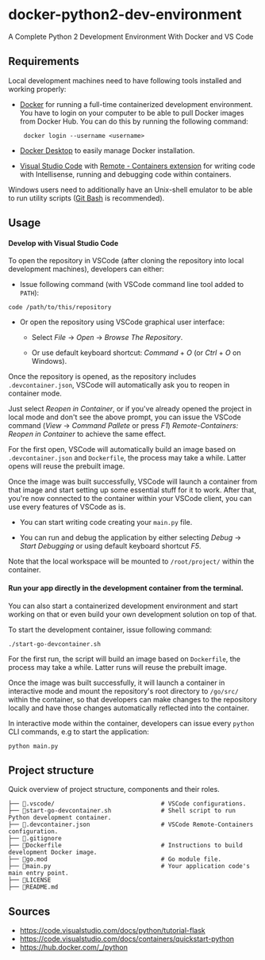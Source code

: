 # docker-python2-dev-environment

A Complete Python 2 Development Environment With Docker and VS Code

## Requirements

Local development machines need to have following tools installed and working properly:

- [Docker](https:://www.docker.com) for running a full-time containerized development environment. You have to login on your computer to be able to pull Docker images from Docker Hub. You can do this by running the following command:

  ```
   docker login --username <username>
  ```

- [Docker Desktop](https://www.docker.com/products/docker-desktop/) to easily manage Docker installation.

- [Visual Studio Code](https://code.visualstudio.com) with [Remote - Containers extension](https://marketplace.visualstudio.com/items?itemName=ms-vscode-remote.remote-containers) for writing code with Intellisense, running and debugging code within containers.

Windows users need to additionally have an Unix-shell emulator to be able to run utility scripts ([Git Bash](https://gitforwindows.org) is recommended).

## Usage

#### Develop with Visual Studio Code

To open the repository in VSCode (after cloning the repository into local development machines), developers can either:

- Issue following command (with VSCode command line tool added to `PATH`):

``` shell
code /path/to/this/repository
```

- Or open the repository using VSCode graphical user interface:

  - Select *File* → *Open* → *Browse The Repository*.

  - Or use default keyboard shortcut: *Command* + *O* (or *Ctrl* + *O* on Windows).

Once the repository is opened, as the repository includes `.devcontainer.json`, VSCode will automatically ask you to reopen in container mode.

Just select *Reopen in Container*, or if you've already opened the project in local mode and don't see the above prompt, you can issue the VSCode command (*View* → *Command Pallete* or press *F1*) *Remote-Containers: Reopen in Container* to achieve the same effect.

For the first open, VSCode will automatically build an image based on `.devcontainer.json` and `Dockerfile`, the process may take a while. Latter opens will reuse the prebuilt image.

Once the image was built successfully, VSCode will launch a container from that image and start setting up some essential stuff for it to work. After that, you're now connected to the container within your VSCode client, you can use every features of VSCode as is.

- You can start writing code creating your `main.py` file.

- You can run and debug the application by either selecting *Debug* → *Start Debugging* or using default keyboard shortcut *F5*.

Note that the local workspace will be mounted to `/root/project/` within the container.

#### Run your app directly in the development container from the terminal.

You can also start a containerized development environment and start working on that or even build your own development solution on top of that.

To start the development container, issue following command:

``` shell
./start-go-devcontainer.sh
```

For the first run, the script will build an image based on `Dockerfile`, the process may take a while. Latter runs will reuse the prebuilt image.

Once the image was built successfully, it will launch a container in interactive mode and mount the repository's root directory to `/go/src/` within the container, so that developers can make changes to the repository locally and have those changes automatically reflected into the container.

In interactive mode within the container, developers can issue every `python` CLI commands, e.g to start the application:

``` shell
python main.py
```

## Project structure

Quick overview of project structure, components and their roles.

```
├── 📁.vscode/                              # VSCode configurations.
├── 📄start-go-devcontainer.sh              # Shell script to run Python development container.
├── 📄.devcontainer.json                    # VSCode Remote-Containers configuration.
├── 📄.gitignore
├── 📄Dockerfile                            # Instructions to build development Docker image.
├── 📄go.mod                                # Go module file.
├── 🚀main.py                               # Your application code's main entry point.
├── 📖LICENSE
├── 📖README.md
```

## Sources
- https://code.visualstudio.com/docs/python/tutorial-flask 
- https://code.visualstudio.com/docs/containers/quickstart-python 
- https://hub.docker.com/_/python
